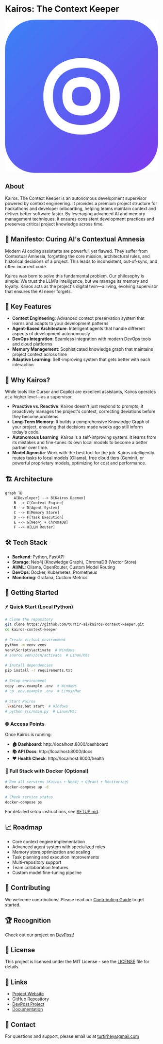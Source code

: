 # Kairos: The Context Keeper

![Kairos Banner](docs/logo.svg)

## About

Kairos: The Context Keeper is an autonomous development supervisor powered by context engineering. It provides a premium project structure for hackathons and developer onboarding, helping teams maintain context and deliver better software faster. By leveraging advanced AI and memory management techniques, it ensures consistent development practices and preserves critical project knowledge across time.

## 📖 Manifesto: Curing AI's Contextual Amnesia

Modern AI coding assistants are powerful, yet flawed. They suffer from Contextual Amnesia, forgetting the core mission, architectural rules, and historical decisions of a project. This leads to inconsistent, out-of-sync, and often incorrect code.

Kairos was born to solve this fundamental problem. Our philosophy is simple: We trust the LLM's intelligence, but we manage its memory and loyalty. Kairos acts as the project's digital twin—a living, evolving supervisor that ensures the AI never forgets.

## 🧠 Key Features

* **Context Engineering**: Advanced context preservation system that learns and adapts to your development patterns
* **Agent-Based Architecture**: Intelligent agents that handle different aspects of development autonomously
* **DevOps Integration**: Seamless integration with modern DevOps tools and cloud platforms
* **Memory Management**: Sophisticated knowledge graph that maintains project context across time
* **Adaptive Learning**: Self-improving system that gets better with each interaction

## 🤔 Why Kairos?

While tools like Cursor and Copilot are excellent assistants, Kairos operates at a higher level—as a supervisor.

* **Proactive vs. Reactive**: Kairos doesn't just respond to prompts; it proactively manages the project's context, correcting deviations before they become problems.
* **Long-Term Memory**: It builds a comprehensive Knowledge Graph of your project, ensuring that decisions made weeks ago still inform today's code.
* **Autonomous Learning**: Kairos is a self-improving system. It learns from its mistakes and fine-tunes its own local models to become a better partner over time.
* **Model Agnostic**: Work with the best tool for the job. Kairos intelligently routes tasks to local models (Ollama), free cloud tiers (Gemini), or powerful proprietary models, optimizing for cost and performance.

## 🏗️ Architecture

```mermaid
graph TD
    A[Developer] --> B[Kairos Daemon]
    B --> C[Context Engine]
    B --> D[Agent System]
    C --> E[Memory Store]
    D --> F[Task Execution]
    E --> G[Neo4j + ChromaDB]
    F --> H[LLM Router]
```

## 🛠️ Tech Stack

* **Backend**: Python, FastAPI
* **Storage**: Neo4j (Knowledge Graph), ChromaDB (Vector Store)
* **AI/ML**: Ollama, OpenRouter, Custom Model Routing
* **DevOps**: Docker, Kubernetes, Prometheus
* **Monitoring**: Grafana, Custom Metrics

## 🚀 Getting Started

### ⚡ Quick Start (Local Python)

```bash
# Clone the repository
git clone https://github.com/turtir-ai/kairos-context-keeper.git
cd kairos-context-keeper

# Create virtual environment
python -m venv venv
venv\Scripts\activate  # Windows
# source venv/bin/activate  # Linux/Mac

# Install dependencies
pip install -r requirements.txt

# Setup environment
copy .env.example .env  # Windows
# cp .env.example .env  # Linux/Mac

# Start Kairos
.\kairos.bat start  # Windows
# python src/main.py  # Linux/Mac
```

### 🌐 Access Points

Once Kairos is running:

- **🏠 Dashboard**: http://localhost:8000/dashboard
- **📚 API Docs**: http://localhost:8000/docs
- **❤️ Health Check**: http://localhost:8000/health

### 🐳 Full Stack with Docker (Optional)

```bash
# Run all services (Kairos + Neo4j + Qdrant + Monitoring)
docker-compose up -d

# Check service status
docker-compose ps
```

For detailed setup instructions, see [SETUP.md](SETUP.md).

## 📈 Roadmap

* Core context engine implementation
* Advanced agent system with specialized roles
* Memory store optimization and scaling
* Task planning and execution improvements
* Multi-repository support
* Team collaboration features
* Custom model fine-tuning pipeline

## 🤝 Contributing

We welcome contributions! Please read our [Contributing Guide](docs/CONTRIBUTING.md) to get started.

## 🏆 Recognition

Check out our project on [DevPost](https://devpost.com/software/kairos-the-context-keeper)!

## 📜 License

This project is licensed under the MIT License - see the [LICENSE](LICENSE) file for details.

## 🔗 Links

* [Project Website](https://turtir-ai.github.io/kairos-context-keeper)
* [GitHub Repository](https://github.com/turtir-ai/kairos-context-keeper)
* [DevPost Project](https://devpost.com/software/kairos-the-context-keeper)
* [Documentation](docs/)

## 📧 Contact

For questions and support, please email us at turtirhey@gmail.com 